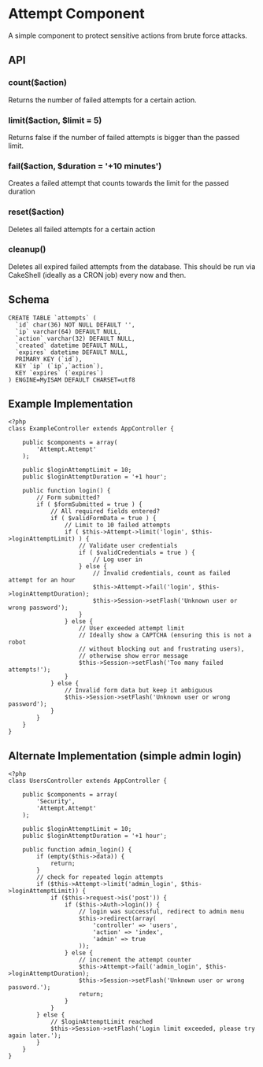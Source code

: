 Attempt Component
=================

A simple component to protect sensitive actions from brute force attacks.


API
---

### count($action)
Returns the number of failed attempts for a certain action.

### limit($action, $limit = 5)
Returns false if the number of failed attempts is bigger than the passed limit.

### fail($action, $duration = '+10 minutes')
Creates a failed attempt that counts towards the limit for the passed duration

### reset($action)
Deletes all failed attempts for a certain action

### cleanup()
Deletes all expired failed attempts from the database. This should be run via CakeShell (ideally as a CRON job) every now and then. 


Schema
------

    CREATE TABLE `attempts` (
      `id` char(36) NOT NULL DEFAULT '',
      `ip` varchar(64) DEFAULT NULL,
      `action` varchar(32) DEFAULT NULL,
      `created` datetime DEFAULT NULL,
      `expires` datetime DEFAULT NULL,
      PRIMARY KEY (`id`),
      KEY `ip` (`ip`,`action`),
      KEY `expires` (`expires`)
    ) ENGINE=MyISAM DEFAULT CHARSET=utf8


Example Implementation
----------------------
    
    <?php
    class ExampleController extends AppController {
        
        public $components = array(
            'Attempt.Attempt'
        );
        
        public $loginAttemptLimit = 10;
        public $loginAttemptDuration = '+1 hour';
        
        public function login() {
            // Form submitted?
            if ( $formSubmitted = true ) {
                // All required fields entered?
                if ( $validFormData = true ) {
                    // Limit to 10 failed attempts
                    if ( $this->Attempt->limit('login', $this->loginAttemptLimit) ) {
                        // Validate user credentials
                        if ( $validCredentials = true ) {
                            // Log user in
                        } else {
                            // Invalid credentials, count as failed attempt for an hour
                            $this->Attempt->fail('login', $this->loginAttemptDuration);
                            $this->Session->setFlash('Unknown user or wrong password');
                        }
                    } else {
                        // User exceeded attempt limit
                        // Ideally show a CAPTCHA (ensuring this is not a robot 
                        // without blocking out and frustrating users),
                        // otherwise show error message
                        $this->Session->setFlash('Too many failed attempts!');
                    }
                } else {
                    // Invalid form data but keep it ambiguous
                    $this->Session->setFlash('Unknown user or wrong password');
                }
            }
        }
    }


Alternate Implementation (simple admin login)
---------------------------------------------
    
    <?php
    class UsersController extends AppController {
        
        public $components = array(
            'Security',
            'Attempt.Attempt'
        );
        
        public $loginAttemptLimit = 10;
        public $loginAttemptDuration = '+1 hour';

        public function admin_login() {
            if (empty($this->data)) {
                return;
            }
            // check for repeated login attempts
            if ($this->Attempt->limit('admin_login', $this->loginAttemptLimit)) {
                if ($this->request->is('post')) {
                    if ($this->Auth->login()) {
                        // login was successful, redirect to admin menu
                        $this->redirect(array(
                            'controller' => 'users',
                            'action' => 'index',
                            'admin' => true
                        ));
                    } else {
                        // increment the attempt counter
                        $this->Attempt->fail('admin_login', $this->loginAttemptDuration);
                        $this->Session->setFlash('Unknown user or wrong password.');
                        return;
                    }
                }
            } else {
                // $loginAttemptLimit reached
                $this->Session->setFlash('Login limit exceeded, please try again later.');
            }
        }
    }
